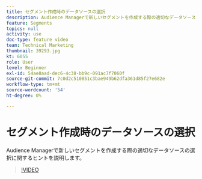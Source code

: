 ```yaml
---
title: セグメント作成時のデータソースの選択
description: Audience Managerで新しいセグメントを作成する際の適切なデータソースの選択に関するヒントを説明します。
feature: Segments
topics: null
activity: use
doc-type: feature video
team: Technical Marketing
thumbnail: 39293.jpg
kt: 6055
role: User
level: Beginner
exl-id: 54ae8aad-dec6-4c38-bb9c-091ac7f7060f
source-git-commit: 7c0d2c510851c3bae949b62dfa361d85f27e682e
workflow-type: tm+mt
source-wordcount: '54'
ht-degree: 0%

---
```


# セグメント作成時のデータソースの選択

Audience Managerで新しいセグメントを作成する際の適切なデータソースの選択に関するヒントを説明します。

>[!VIDEO](https://video.tv.adobe.com/v/327398/?quality=12&learn=on&captions=jpn)
